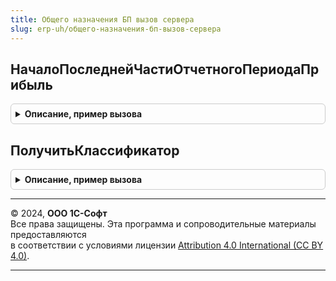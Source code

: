 ```yaml
---
title: Общего назначения БП вызов сервера
slug: erp-uh/общего-назначения-бп-вызов-сервера
---
```



## НачалоПоследнейЧастиОтчетногоПериодаПрибыль
<details style="margin: 1em 0; padding: 0.5em; border: 1px solid #ccc; border-radius: 6px;">

<summary style="font-weight: bold; cursor: pointer;">Описание, пример вызова</summary>

```bsl

// Определяет начало последней части отчетного периода по налогу на прибыль, в зависимости от периодичности,
// с которой должна отчитываться организация в данном налоговом периоде.
//
// Параметры:
//  Период		- Дата - дата, характеризующая налоговый период
//  Организация	- СправочникСсылка.Организации - налогоплательщик
//
// Возвращаемое значение:
//  ПеречислениеСсылка.Периодичность - периодичность (продолжительность первого отчетного периода)
//
Функция НачалоПоследнейЧастиОтчетногоПериодаПрибыль(Период, Организация) Экспорт
```

Пример вызова
```bsl
Результат = ОбщегоНазначенияБПВызовСервера.НачалоПоследнейЧастиОтчетногоПериодаПрибыль(Период, Организация) 
```
</details>

## ПолучитьКлассификатор
<details style="margin: 1em 0; padding: 0.5em; border: 1px solid #ccc; border-radius: 6px;">

<summary style="font-weight: bold; cursor: pointer;">Описание, пример вызова</summary>

```bsl

Функция ПолучитьКлассификатор(ИмяМакета) Экспорт
```

Пример вызова
```bsl
Результат = ОбщегоНазначенияБПВызовСервера.ПолучитьКлассификатор(ИмяМакета) 
```
</details>

---

© 2024, **ООО 1С-Софт**  
Все права защищены. Эта программа и сопроводительные материалы предоставляются  
в соответствии с условиями лицензии [Attribution 4.0 International (CC BY 4.0)](https://creativecommons.org/licenses/by/4.0/legalcode).

---
